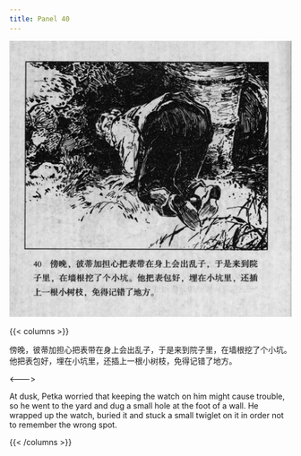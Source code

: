 ```yaml
---
title: Panel 40
---
```


![biao page](./../../../images/biao/seifert0726_biao_0044_040.jpg)

{{< columns >}}

傍晚，彼蒂加担心把表带在身上会出乱子，于是来到院子里，在墙根挖了个小坑。他把表包好，埋在小坑里，还插上一根小树枝，免得记错了地方。

<--->

At dusk, Petka worried that keeping the watch on him might cause trouble, so he went to the yard and dug a small hole at the foot of a wall. He wrapped up the watch, buried it and stuck a small twiglet on it in order not to remember the wrong spot.

{{< /columns >}}